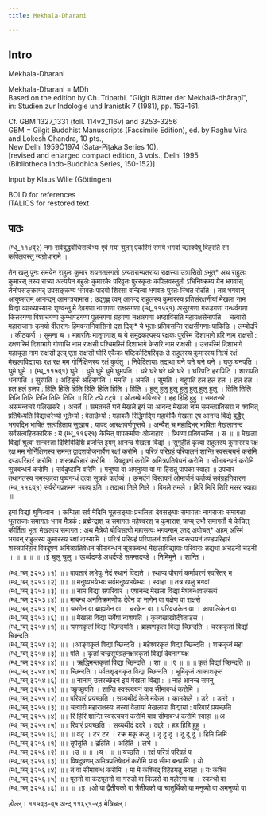 ```yaml
---
title: Mekhala-Dharani

---
```

## Intro
  
  
  
  
 Mekhala-Dharani   
  
  
  
  
Mekhala-Dharani = MDh  
Based on the edition by Ch. Tripathi. "Gilgit Blätter der Mekhalā-dhāraṇī",  
in: Studien zur Indologie und Iranistik 7 (1981), pp. 153-161.  
  
Cf. GBM 1327_1331 (foll. 114v2_116v) and 3253-3256  
GBM = Gilgit Buddhist Manuscripts (Facsimile Edition), ed. by Raghu Vira and Lokesh Chandra, 10 pts.,   
New Delhi 1959Ō1974 (Śata-Piṭaka Series 10).   
[revised and enlarged compact edition, 3 vols., Delhi 1995   
(Bibliotheca Indo-Buddhica Series, 150-152)]  
  
  
  
Input by Klaus Wille (Göttingen)  
  
  
  
BOLD for references  
ITALICS for restored text  
  
  
  
  


## पाठः
  
  
  
  
  
  
  
  
(म्ध्_११४व्२) नमः सर्वबुद्धबोधिसत्वेभ्यः एवं मया श्रुतम् एकस्मिं समये भगवां च्छाक्येषु विहरति स्म । कपिलवस्तु न्यग्रोधारामे ।  
  
तेन खलु पुनः समयेन राहुलः कुमार शयनतलगतो ऽन्यतरान्यतराया राक्षस्या उत्रासितो ऽभूत्* अथ राहुलः कुमारस् तस्य रात्र्या अत्ययेन बहुलैः कुमारकैः परिवृतः पुरस्कृतः कपिलवस्तुतो ऽभिनिष्क्रम्य येन भगवांस् तेनोपसङ्क्रामद् उपसङ्क्रम्य भगवतः पादयो शिरसा वन्दित्वा भगवतः पुरतः स्थित रोदति । तत्र भगवान् आयुष्मन्तम् आनन्दम् आमन्त्रयामास : उद्गृह्ण त्वम् आनन्द राहुलस्य कुमारस्य प्रतिसंरक्षणीयां मेखला नाम विद्या व्याख्यास्यामः शृण्वन्तु मे देवगणा नागगणा राक्षसगणा (म्ध्_११५र्१) असुरगणा गरुडगणा गन्धर्वगणा किन्नरगणा पिशाचगणा कुम्भाण्डगणा पूतनगणा ग्रहगणा नक्षत्रगणा अष्टाविंसति महायक्षसेनापति । चत्वारो महाराजानः कृमयो वीतरागः हिमवन्तनिवासिनो दश दिक्* ये भूताः प्रतिवसन्ति राक्षसीगणाः पाकिडि । लम्बोदरि । कीटकर्ण । सुमना च । महारतिः मातृगणाश् च ये समुद्रकल्पस्य रक्षकः पुरस्मिं दिशाभागे हरि नाम राक्षसी : दक्षणस्मिं दिशाभागे गोणासि नाम राक्षसी पश्चिमस्मिं दिशाभागे केसरि नाम राक्षसी । उत्तरस्मिं दिशाभागे महाचूडा नाम राक्षसी इत्य् एता राक्षसी घोरि एकैकः षष्टिकोटिपरिवृतः ते राहुलस्य कुमारस्य नित्यं रक्षं मेखलाविद्यायाः रक्ष रक्ष मम गोर्निक्षिणस्य रक्षं कुर्वतु । निवेदितायाः तद्यथा घने घने घने घने । घफु घनपति । घुमे घुमे । (म्ध्_११५व्१) घुमे । घुमे घुमे घुमे घुमपति । घरे घरे घरे घरे घरे । घरिपटि हरापिटि । शारापति धनापति । सुरपति । अहिङ्से अहिंसपति । ममति । अमति । सुमति । बहुपति हल हल हल । हल हल । हल हलं हलप : हिलि हिलि हिलि हिलि हिलि हिलि । हिलि । हुलु हुलु हुलु हुलु हुलु हुलु हुलु । तिलि तिलि तिलि तिलि तिलि तिलि तिलि ॥ षिटि टपे टटृपे । ओलम्बे मविसारे । हह हिहि हुहु । समतसरे । असमन्तचरे पलिखसरे । अचर्ते । समतचर्ते घने मेखले इयं सा आनन्द मेखला नाम समन्तप्रतिसरा न क्वचित् प्रतिषेध्यति विद्याधरेभ्यो भूतेभ्यो : वेताडेभ्यो : महाबलैः रिद्धिमद्भि महावीर्यैः मेखला एष आनन्द विद्ये बुद्धैर् भगवद्भि भाषितं सत्वहिताय सुखाय : यावद् आरक्षावर्णगुप्तये । अन्यैश् च महाद्भिर् भाषिता मेखलानन्द सर्वसत्वहितकारिक : ये (म्ध्_११६र्१) केचित् पापकर्माणः ओजाहार । प्र्थिव्या प्रतिवसन्ति । स ॥ ॥ मेखला विद्यां श्रुत्वा सन्त्रस्ता दिशिविदिशि व्रजन्ति इयम् आनन्द मेखला विद्यां । सुगृहीतं कृत्वा राहुलस्य कुमारस्य रक्ष रक्ष मम गोर्निक्षिणस्य समन्त द्वादशयोजनार्वेण रक्षां करोमि । परित्रं परिग्रहं परिपालनं शान्ति स्वस्त्ययनं करोमि दण्डपरिहारं करोमि । शस्त्रपरिहारं करोमि । विषदूषणं करोमि अमित्रप्रतिषेधनं करोमि । सीमाबन्धनं करोमि सूत्रबन्धनं करोमि । सर्वदुष्टानि वारेमि । मनुष्या वा अमनुष्या वा मा हिंसतु पापका स्वाहा ॥ उपचार तथागतस्य नमस्कृत्वा पुष्पगन्धं दत्वा सूत्रकं कर्तव्यं । उन्मर्दनं विस्तपनं ओमार्जनं कर्तव्यं सर्वग्रहनिवारण (म्ध्_११६व्१) सर्वरोगप्रशमनं भवत्व् इति ॥ तद्यथा निले निले । विमले तमले । हिरि भिरि सिरि मसर स्वाहा ॥  
  
इमां विद्यां श्रुणित्वान । कम्पिता सर्व मेदिनि भूतसङ्घाः प्रचलिता देवसङ्घाः समागताः नागराजाः समागताः भूतराजाः समागतः भगव मैत्रकं : ब्रह्मेन्द्राश् च समागतः महेश्वरश् च कुमाराश् चाप्य् उभौ समागतौ ये केचित् कीर्तिता भूता मेखलाय समागत : अथ मैत्रेयो बोधिसत्वो महासत्वः भगवन्तम् एतद् अवोचत्* अहम् अस्मिं भगवन् राहुलस्य कुमारस्य रक्षां दास्यामि । परित्रं परिग्रहं परिपालनं शान्ति स्वस्त्ययनं दण्डपरिहारं शस्त्रपरिहारं विषदूषणं अमित्रप्रतिषेधनं सीमाबन्धनं सूत्रकबन्धं मेखलाविद्यायाः परिवाराः तद्यथा अचटनी चटनी । ॥ ॥ ॥ ॥ ।ई चुलु चुलु । ऊर्ध्वदण्डे अधर्दण्डे समन्तदण्डे । निमिमुने । शान्ति ।  
  
(म्ध्_ग्ब्म् ३२५३।१) ॥। वावतारं लभेयुः नेदं स्थानं विद्यते । स्थाप्य पौराणं कर्मावरणं स्वस्तिर् भ  
(म्ध्_ग्ब्म् ३२५३।२) ॥। ॥ मनुष्यभयेभ्यः सर्वमनुष्यभयेभ्यः । स्वाहा ॥ तत्र खलु भगवां  
(म्ध्_ग्ब्म् ३२५३।३) ॥। ॥ नाम विद्या सपरिवार । एषानन्द मेखला विद्या मेघबन्धवातस्त्यं  
(म्ध्_ग्ब्म् ३२५३।४) ॥। माबन्ध अनतिक्रमणीयः देवेन वा नागेन वा यक्षेण वा राक्षसे  
(म्ध्_ग्ब्म् ३२५३।५) ॥। श्रमणेन वा ब्राह्मणेन वा । चरकेन वा । परिव्रजकेन वा । कापालिकेन वा  
(म्ध्_ग्ब्म् ३२५३।६) ॥। ॥ मेखला विद्या सर्वेषां नाशयति । कृत्यखाखोर्दवेताडस ।  
(म्ध्_ग्ब्म् ३२५४।१) ॥। श्रमणकृतां विद्या च्छिन्दयति । ब्राह्मणकृता विद्या च्छिन्दति । चरककृतां विद्यां च्छिन्दति  
(म्ध्_ग्ब्म् ३२५४।२) ॥। ।आङ्गकृतं विद्यां च्छिन्दति । महेश्वरकृतं विद्या च्छिन्दति । शक्रकृतं महा  
(म्ध्_ग्ब्म् ३२५४।३) ॥। पति । कृतां चन्द्रसूर्यग्रहनक्षत्रकृतां विद्यां देवनागयक्ष  
(म्ध्_ग्ब्म् ३२५४।४) ॥। । ऋद्धिमन्तकृतां विद्या च्छिन्दति । शा ॥ ।ए ॥ ॥ ॥ कृतं विद्यां च्छिन्दति ॥  
(म्ध्_ग्ब्म् ३२५४।५) ॥। च्छिन्दति । पर्वतशृङ्गकृत विद्या च्छिन्दति । भूमिकृतं आकाशकृतं  
(म्ध्_ग्ब्म् ३२५४।६) ॥। ॥ नानाम् उत्तरच्छेदनं इयं मेखला विद्या : ॥ नाहं आनन्द समनु  
(म्ध्_ग्ब्म् ३२५५।१) ॥। च्छुच्छुपति । शान्ति स्वस्त्ययनं याव सीमाबन्धं करोमि ।  
(म्ध्_ग्ब्म् ३२५५।२) ॥। परिवारं प्रयच्छति । सय्यथीदं केले मकेल । कामकेले । डरे । डमरे ।  
(म्ध्_ग्ब्म् ३२५५।३) ॥। चत्वारो महाराक्षस्यः तस्यां वेलायां मेखलायां विद्यायां : परिवारं प्रयच्छति  
(म्ध्_ग्ब्म् ३२५५।४) ॥। रि हिरि शान्ति स्वस्त्ययनं करोमि याव सीमाबन्धं करोमि स्वाहा ॥ अ  
(म्ध्_ग्ब्म् ३२५५।५) ॥। रिवारं प्रयच्छति । सय्यथीदं ददरे । दद्दरे । हह हिहि हुहु ।  
(म्ध्_ग्ब्म् ३२५५।६) ॥। ॥ वटृ । टर टर । रक्र मकृ कजु । दृ दृ दृ । दू दू दू । हिमि लिमि  
(म्ध्_ग्ब्म् ३२५६।१) ॥। तृपेतृति । द्रहिति । अहिति । लभे ।   
(म्ध्_ग्ब्म् ३२५६।२) ॥। ।उ ॥ ॥ ।य्। ॥ ॥ यच्छति । रक्षं परित्रं परिग्रहं प  
(म्ध्_ग्ब्म् ३२५६।३) ॥। विषदूषणम् अमित्रप्रतिषेढनं करोमि याव सीमा बन्धामि । यो  
(म्ध्_ग्ब्म् ३२५६।४) ॥। तं वा सीमाबन्धं करोमि । मा मे कश्चिद् विहेठयतु स्वाहा ॥ यः कश्चि  
(म्ध्_ग्ब्म् ३२५६।५) ॥। पूतनो वा कटपूतनो वा गरुडो वा किन्नरो वा महोरगा वा । स्कन्धो वा  
(म्ध्_ग्ब्म् ३२५६।६) ॥। ॥ ।इ ।ओ वा द्वैतीयको वा त्रैतीयको वा चातुर्थिको वा मनुष्यो वा अमनुष्यो वा  
  
ड़ोल्ल्। ११५व्३-व्५ अन्द् ११६र्१-र्३ मेत्रिचल्।  
  
  
  
  
